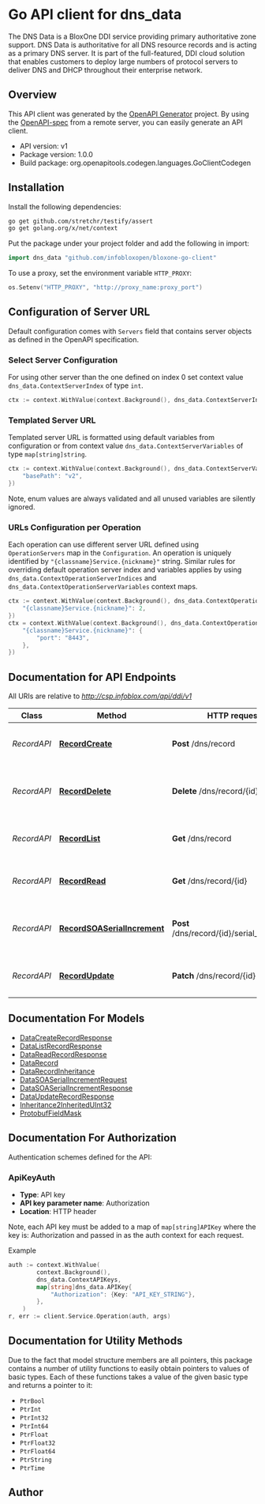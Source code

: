 # Go API client for dns_data

The DNS Data is a BloxOne DDI service providing primary authoritative zone support. DNS Data is authoritative for all DNS resource records and is acting as a primary DNS server. It is part of the full-featured, DDI cloud solution that enables customers to deploy large numbers of protocol servers to deliver DNS and DHCP throughout their enterprise network. 



## Overview
This API client was generated by the [OpenAPI Generator](https://openapi-generator.tech) project.  By using the [OpenAPI-spec](https://www.openapis.org/) from a remote server, you can easily generate an API client.

- API version: v1
- Package version: 1.0.0
- Build package: org.openapitools.codegen.languages.GoClientCodegen

## Installation

Install the following dependencies:

```sh
go get github.com/stretchr/testify/assert
go get golang.org/x/net/context
```

Put the package under your project folder and add the following in import:

```go
import dns_data "github.com/infobloxopen/bloxone-go-client"
```

To use a proxy, set the environment variable `HTTP_PROXY`:

```go
os.Setenv("HTTP_PROXY", "http://proxy_name:proxy_port")
```

## Configuration of Server URL

Default configuration comes with `Servers` field that contains server objects as defined in the OpenAPI specification.

### Select Server Configuration

For using other server than the one defined on index 0 set context value `dns_data.ContextServerIndex` of type `int`.

```go
ctx := context.WithValue(context.Background(), dns_data.ContextServerIndex, 1)
```

### Templated Server URL

Templated server URL is formatted using default variables from configuration or from context value `dns_data.ContextServerVariables` of type `map[string]string`.

```go
ctx := context.WithValue(context.Background(), dns_data.ContextServerVariables, map[string]string{
	"basePath": "v2",
})
```

Note, enum values are always validated and all unused variables are silently ignored.

### URLs Configuration per Operation

Each operation can use different server URL defined using `OperationServers` map in the `Configuration`.
An operation is uniquely identified by `"{classname}Service.{nickname}"` string.
Similar rules for overriding default operation server index and variables applies by using `dns_data.ContextOperationServerIndices` and `dns_data.ContextOperationServerVariables` context maps.

```go
ctx := context.WithValue(context.Background(), dns_data.ContextOperationServerIndices, map[string]int{
	"{classname}Service.{nickname}": 2,
})
ctx = context.WithValue(context.Background(), dns_data.ContextOperationServerVariables, map[string]map[string]string{
	"{classname}Service.{nickname}": {
		"port": "8443",
	},
})
```

## Documentation for API Endpoints

All URIs are relative to *http://csp.infoblox.com/api/ddi/v1*

Class | Method | HTTP request | Description
------------ | ------------- | ------------- | -------------
*RecordAPI* | [**RecordCreate**](docs/RecordAPI.md#recordcreate) | **Post** /dns/record | Create the DNS resource record.
*RecordAPI* | [**RecordDelete**](docs/RecordAPI.md#recorddelete) | **Delete** /dns/record/{id} | Move the DNS resource record to recycle bin.
*RecordAPI* | [**RecordList**](docs/RecordAPI.md#recordlist) | **Get** /dns/record | Retrieve DNS resource records.
*RecordAPI* | [**RecordRead**](docs/RecordAPI.md#recordread) | **Get** /dns/record/{id} | Retrieve the DNS resource record.
*RecordAPI* | [**RecordSOASerialIncrement**](docs/RecordAPI.md#recordsoaserialincrement) | **Post** /dns/record/{id}/serial_increment | Increment serial number for the SOA record.
*RecordAPI* | [**RecordUpdate**](docs/RecordAPI.md#recordupdate) | **Patch** /dns/record/{id} | Update the DNS resource record.


## Documentation For Models

 - [DataCreateRecordResponse](docs/DataCreateRecordResponse.md)
 - [DataListRecordResponse](docs/DataListRecordResponse.md)
 - [DataReadRecordResponse](docs/DataReadRecordResponse.md)
 - [DataRecord](docs/DataRecord.md)
 - [DataRecordInheritance](docs/DataRecordInheritance.md)
 - [DataSOASerialIncrementRequest](docs/DataSOASerialIncrementRequest.md)
 - [DataSOASerialIncrementResponse](docs/DataSOASerialIncrementResponse.md)
 - [DataUpdateRecordResponse](docs/DataUpdateRecordResponse.md)
 - [Inheritance2InheritedUInt32](docs/Inheritance2InheritedUInt32.md)
 - [ProtobufFieldMask](docs/ProtobufFieldMask.md)


## Documentation For Authorization


Authentication schemes defined for the API:
### ApiKeyAuth

- **Type**: API key
- **API key parameter name**: Authorization
- **Location**: HTTP header

Note, each API key must be added to a map of `map[string]APIKey` where the key is: Authorization and passed in as the auth context for each request.

Example

```go
auth := context.WithValue(
		context.Background(),
		dns_data.ContextAPIKeys,
		map[string]dns_data.APIKey{
			"Authorization": {Key: "API_KEY_STRING"},
		},
	)
r, err := client.Service.Operation(auth, args)
```


## Documentation for Utility Methods

Due to the fact that model structure members are all pointers, this package contains
a number of utility functions to easily obtain pointers to values of basic types.
Each of these functions takes a value of the given basic type and returns a pointer to it:

* `PtrBool`
* `PtrInt`
* `PtrInt32`
* `PtrInt64`
* `PtrFloat`
* `PtrFloat32`
* `PtrFloat64`
* `PtrString`
* `PtrTime`

## Author



